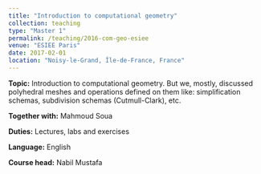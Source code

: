 ```yaml
---
title: "Introduction to computational geometry"
collection: teaching
type: "Master 1"
permalink: /teaching/2016-com-geo-esiee 
venue: "ESIEE Paris"
date: 2017-02-01
location: "Noisy-le-Grand, Île-de-France, France"
---
```

**Topic:** Introduction to computational geometry. But we, mostly, discussed polyhedral meshes and
operations defined on them like: simplification schemas, subdivision schemas (Cutmull-Clark), etc.


**Together with:** Mahmoud Soua


**Duties:** Lectures, labs and exercises


**Language:** English


**Course head:** Nabil Mustafa


